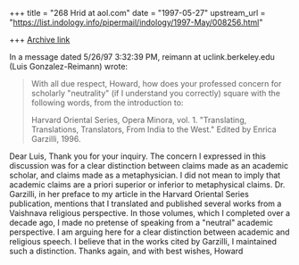 +++
title = "268 Hrid at aol.com"
date = "1997-05-27"
upstream_url = "https://list.indology.info/pipermail/indology/1997-May/008256.html"

+++
[Archive link](https://list.indology.info/pipermail/indology/1997-May/008256.html)


In a message dated 5/26/97 3:32:39 PM, reimann at uclink.berkeley.edu (Luis
Gonzalez-Reimann) wrote:

>With all due respect, Howard, how does your professed concern for scholarly
>"neutrality" (if I understand you correctly) square with the following
>words, from the introduction to:
>
>Harvard Oriental Series, Opera Minora, vol. 1.  "Translating, Translations,
>Translators, From India to the West."  Edited by Enrica Garzilli, 1996.

Dear Luis,
	Thank you for your inquiry. The concern I expressed in this discussion was
for a clear distinction between claims made as an academic scholar, and
claims made as a metaphysician. I did not mean to imply that academic claims
are a priori superior or inferior to metaphysical claims. Dr. Garzilli, in
her preface to my article in the Harvard Oriental Series publication,
mentions that I translated and published several works from a Vaishnava
religious perspective. In those volumes, which I completed over a decade ago,
I made no pretense of speaking from a "neutral" academic perspective. I am
arguing here for a clear distinction between academic and religious speech. I
believe that in the works cited by Garzilli, I maintained such a distinction.
Thanks again, and with best wishes,
Howard




